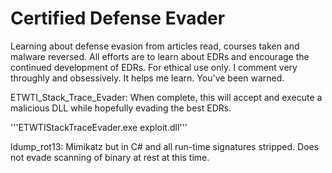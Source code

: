 # Certified Defense Evader

Learning about defense evasion from articles read, courses taken and malware reversed.
All efforts are to learn about EDRs and encourage the continued development of EDRs.
For ethical use only.
I comment very throughly and obsessively. It helps me learn. You've been warned.

ETWTI_Stack_Trace_Evader: When complete, this will accept and execute a malicious DLL while hopefully evading the best EDRs.

'''ETWTIStackTraceEvader.exe exploit.dll'''

ldump_rot13: Mimikatz but in C# and all run-time signatures stripped. Does not evade scanning of binary at rest at this time.

